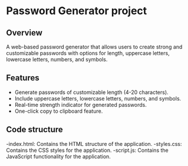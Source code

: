 # Password Generator project

## Overview
A web-based password generator that allows users to create strong and customizable passwords with options for length, uppercase letters, lowercase letters, numbers, and symbols.

## Features
- Generate passwords of customizable length (4-20 characters).
- Include uppercase letters, lowercase letters, numbers, and symbols.
- Real-time strength indicator for generated passwords.
- One-click copy to clipboard feature.

## Code structure
-index.html: Contains the HTML structure of the application.
-styles.css: Contains the CSS styles for the application.
-script.js: Contains the JavaScript functionality for the application.







